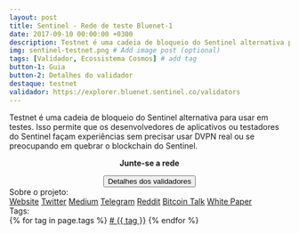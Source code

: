 ```yaml
---
layout: post
title: Sentinel - Rede de teste Bluenet-1
date: 2017-09-10 00:00:00 +0300
description: Testnet é uma cadeia de bloqueio do Sentinel alternativa para usar em testes. Isso permite que os desenvolvedores de aplicativos ou testadores do Sentinel façam experiências sem precisar usar DVPN real ou se preocupando em quebrar o blockchain do Sentinel. # Add post description (optional)
img: sentinel-testnet.png # Add image post (optional)
tags: [Validador, Ecossistema Cosmos] # add tag
button-1: Guia
button-2: Detalhes do validador
destaque: testnet
validador: https://explorer.bluenet.sentinel.co/validators
---
```

Testnet é uma cadeia de bloqueio do Sentinel alternativa para usar em testes. Isso permite que os desenvolvedores de aplicativos ou testadores do Sentinel façam experiências sem precisar usar DVPN real ou se preocupando em quebrar o blockchain do Sentinel.

<center>
<p><b>Junte-se a rede</b></p>
<a href="https://explorer.bluenet.sentinel.co/validators" target="_blank"><button type="button" class="btn btn-success larger">Detalhes dos validadores</button></a>
</center>

<div class="page-footer">
  <div class="page-share">
  Sobre o projeto: <br />
    <a href="https://sentinel.co/" title="Website" target="_blank">Website</a>
    <a href="https://twitter.com/Sentinel_co" title="Twitter" target="_blank">Twitter</a>
    <a href="https://medium.com/sentinel" title="Medium" target="_blank">Medium</a>
    <a href="https://t.me/SentinelNodeNetwork" title="Telegram" target="_blank">Telegram</a>
    <a href="http://reddit.com/r/SENT" title="Reddit" target="_blank">Reddit</a>
    <a href="https://bitcointalk.org/index.php?topic=2233859.0" title="Bitcoin Talk" target="_blank">Bitcoin Talk</a>
    <a href="https://sentinel.co/whitepaper/" title="White Paper" target="_blank">White Paper</a>

  </div>
  <div class="page-tag">
  Tags: <br />
    {% for tag in page.tags %}
      <a href="{{site.baseurl}}/tags#{{tag}}" class="tag">&#35; {{ tag }}</a>
    {% endfor %}
  </div>
</div>
